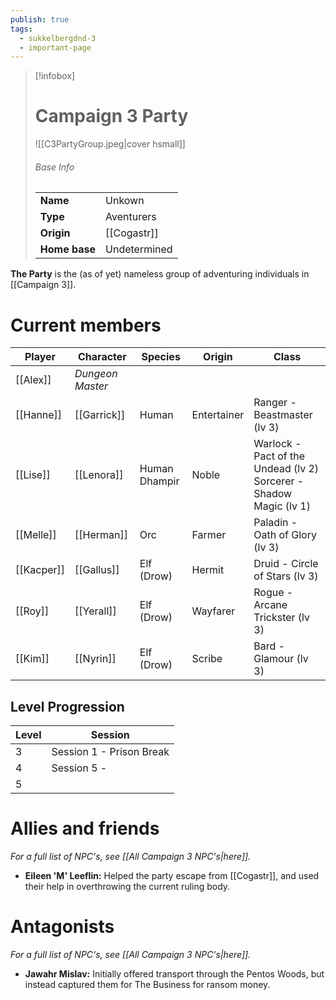```yaml
---
publish: true
tags:
  - sukkelbergdnd-3
  - important-page
---
```


> [!infobox]
> # Campaign 3 Party
> ![[C3PartyGroup.jpeg|cover hsmall]]
> ###### Base Info
> | | |  
> |---|---|  
> | **Name** | Unkown |
> | **Type** | Aventurers |
> | **Origin** | [[Cogastr]] |
> | **Home base** | Undetermined |

**The Party** is the (as of yet) nameless group of adventuring individuals in [[Campaign 3]].
# Current members

| Player     | Character        | Species       | Origin      | Class                                                                 |
| ---------- | ---------------- | ------------- | ----------- | --------------------------------------------------------------------- |
| [[Alex]]   | *Dungeon Master* |               |             |                                                                       |
| [[Hanne]]  | [[Garrick]]      | Human         | Entertainer | Ranger - Beastmaster (lv 3)                                           |
| [[Lise]]   | [[Lenora]]       | Human Dhampir | Noble       | Warlock - Pact of the Undead (lv 2)<br>Sorcerer - Shadow Magic (lv 1) |
| [[Melle]]  | [[Herman]]       | Orc           | Farmer      | Paladin - Oath of Glory (lv 3)                                        |
| [[Kacper]] | [[Gallus]]       | Elf (Drow)    | Hermit      | Druid - Circle of Stars (lv 3)                                        |
| [[Roy]]    | [[Yerall]]       | Elf (Drow)    | Wayfarer    | Rogue - Arcane Trickster (lv 3)                                       |
| [[Kim]]    | [[Nyrin]]        | Elf (Drow)    | Scribe      | Bard - Glamour (lv 3)                                                 |
## Level Progression

| Level | Session                  |
| ----- | ------------------------ |
| 3     | Session 1 - Prison Break |
| 4     | Session 5 -              |
| 5     |                          |
# Allies and friends
*For a full list of NPC's, see [[All Campaign 3 NPC's|here]].*

- **Eileen 'M' Leeflin:** Helped the party escape from [[Cogastr]], and used their help in overthrowing the current ruling body.
# Antagonists
*For a full list of NPC's, see [[All Campaign 3 NPC's|here]].*

- **Jawahr Mislav:** Initially offered transport through the Pentos Woods, but instead captured them for The Business for ransom money.